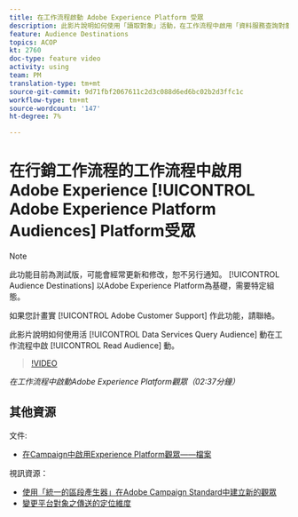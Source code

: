 ```yaml
---
title: 在工作流程啟動 Adobe Experience Platform 受眾
description: 此影片說明如何使用「讀取對象」活動，在工作流程中啟用「資料服務查詢對象」。
feature: Audience Destinations
topics: ACOP
kt: 2760
doc-type: feature video
activity: using
team: PM
translation-type: tm+mt
source-git-commit: 9d71fbf2067611c2d3c088d6ed6bc02b2d3ffc1c
workflow-type: tm+mt
source-wordcount: '147'
ht-degree: 7%

---
```



# 在行銷工作流程的工作流程中啟用Adobe Experience [!UICONTROL Adobe Experience Platform Audiences] Platform受眾

>[!NOTE]
>
>此功能目前為測試版，可能會經常更新和修改，恕不另行通知。 [!UICONTROL Audience Destinations] 以Adobe Experience Platform為基礎，需要特定組態。
>
>如果您計畫實 [!UICONTROL Adobe Customer Support] 作此功能，請聯絡。

此影片說明如何使用活 [!UICONTROL Data Services Query Audience] 動在工作流程中啟 [!UICONTROL Read Audience] 動。

>[!VIDEO](https://video.tv.adobe.com/v/27647?quality=12)

*在工作流程中啟動Adobe Experience Platform觀眾（02:37分鐘）*

## 其他資源

文件:

* [在Campaign中啟用Experience Platform觀眾——檔案](https://docs.adobe.com/content/help/en/campaign-standard/using/profiles-and-audiences/working-with-adobe-experience-platform/aep-about-audience-destinations-service.html)

視訊資源：

* [使用「統一的區段產生器」在Adobe Campaign Standard中建立新的觀眾](/help/profiles-and-audiences/audience-destinations/creating-audiences-using-segment-builder.md)
* [變更平台對象之傳送的定位維度](/help/profiles-and-audiences/audience-destinations/changing-targeting-dimension.md)

